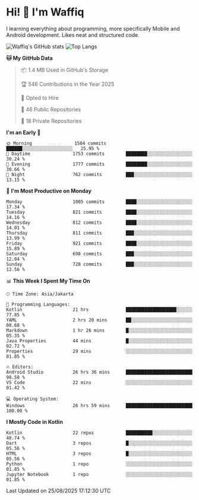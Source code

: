 
# Hi! 👋 I'm Waffiq

I learning everything about programming, more specifically Mobile and Android development. Likes neat and structured code.

<!-- Get to know more about me?

<a href="https://www.linkedin.com/in/waffiqaziz/"><img src="https://img.shields.io/static/v1?label=%20&message=LinkedIn&logo=linkedin&logoColor=white&color=0A66C2&style=for-the-badge" alt="LinkedIn"></a>
<a href="https://www.instagram.com/waffiqaziz/"><img src="https://img.shields.io/static/v1?label=%20&message=instagram&logo=instagram&logoColor=white&labelColor=%23E1306C&color=%23E1306C&style=for-the-badge" alt="Instagram"></a>
<a href="https://web.facebook.com/WaffiqAziz/"><img src="https://img.shields.io/static/v1?label=%20&message=Facebook&logo=facebook&logoColor=white&color=1877F2&style=for-the-badge" alt="Facebook"></a>
<a href="https://twitter.com/waffiqaziz"><img src="https://img.shields.io/static/v1?label=%20&message=X&logo=x&logoColor=white&color=000000&style=for-the-badge" alt="X"></a> -->

![Waffiq's GitHub stats](https://github-readme-stats-eight-theta.vercel.app/api?username=waffiqaziz&show_icons=true&include_all_commits=true&count_private=true&theme=dark)
![Top Langs](https://github-readme-stats.vercel.app/api/top-langs/?username=waffiqaziz&layout=compact&langs_count=8&theme=dark)

<!--START_SECTION:waka-->
**🐱 My GitHub Data** 

> 📦 1.4 MB Used in GitHub's Storage 
 > 
> 🏆 546 Contributions in the Year 2025
 > 
> 💼 Opted to Hire
 > 
> 📜 46 Public Repositories 
 > 
> 🔑 18 Private Repositories 
 > 
**I'm an Early 🐤** 

```text
🌞 Morning                1504 commits        ██████░░░░░░░░░░░░░░░░░░░   25.95 % 
🌆 Daytime                1753 commits        ████████░░░░░░░░░░░░░░░░░   30.24 % 
🌃 Evening                1777 commits        ████████░░░░░░░░░░░░░░░░░   30.66 % 
🌙 Night                  762 commits         ███░░░░░░░░░░░░░░░░░░░░░░   13.15 % 
```
📅 **I'm Most Productive on Monday** 

```text
Monday                   1005 commits        ████░░░░░░░░░░░░░░░░░░░░░   17.34 % 
Tuesday                  821 commits         ████░░░░░░░░░░░░░░░░░░░░░   14.16 % 
Wednesday                812 commits         ████░░░░░░░░░░░░░░░░░░░░░   14.01 % 
Thursday                 811 commits         ███░░░░░░░░░░░░░░░░░░░░░░   13.99 % 
Friday                   921 commits         ████░░░░░░░░░░░░░░░░░░░░░   15.89 % 
Saturday                 698 commits         ███░░░░░░░░░░░░░░░░░░░░░░   12.04 % 
Sunday                   728 commits         ███░░░░░░░░░░░░░░░░░░░░░░   12.56 % 
```


📊 **This Week I Spent My Time On** 

```text
🕑︎ Time Zone: Asia/Jakarta

💬 Programming Languages: 
Kotlin                   21 hrs              ███████████████████░░░░░░   77.85 % 
YAML                     2 hrs 20 mins       ██░░░░░░░░░░░░░░░░░░░░░░░   08.68 % 
Markdown                 1 hr 26 mins        █░░░░░░░░░░░░░░░░░░░░░░░░   05.35 % 
Java Properties          44 mins             █░░░░░░░░░░░░░░░░░░░░░░░░   02.72 % 
Properties               29 mins             ░░░░░░░░░░░░░░░░░░░░░░░░░   01.85 % 

🔥 Editors: 
Android Studio           26 hrs 36 mins      █████████████████████████   98.58 % 
VS Code                  22 mins             ░░░░░░░░░░░░░░░░░░░░░░░░░   01.42 % 

💻 Operating System: 
Windows                  26 hrs 59 mins      █████████████████████████   100.00 % 
```

**I Mostly Code in Kotlin** 

```text
Kotlin                   22 repos            ██████████░░░░░░░░░░░░░░░   40.74 % 
Dart                     3 repos             █░░░░░░░░░░░░░░░░░░░░░░░░   05.56 % 
HTML                     3 repos             █░░░░░░░░░░░░░░░░░░░░░░░░   05.56 % 
Python                   1 repo              ░░░░░░░░░░░░░░░░░░░░░░░░░   01.85 % 
Jupyter Notebook         1 repo              ░░░░░░░░░░░░░░░░░░░░░░░░░   01.85 % 
```




 Last Updated on 25/08/2025 17:12:30 UTC
<!--END_SECTION:waka-->
